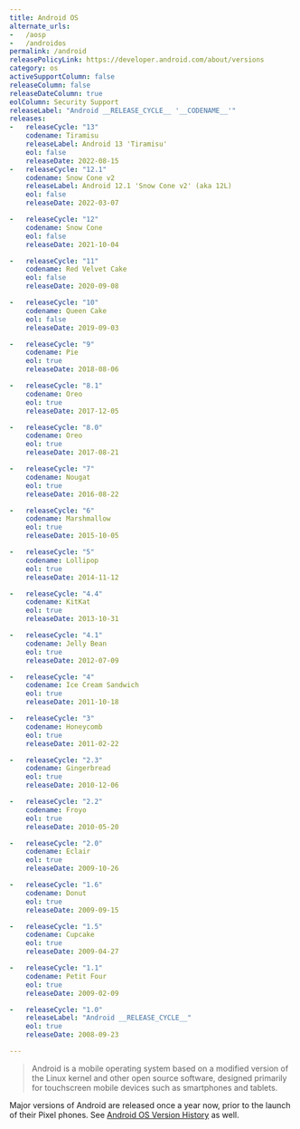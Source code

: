 ```yaml
---
title: Android OS
alternate_urls:
-   /aosp
-   /androidos
permalink: /android
releasePolicyLink: https://developer.android.com/about/versions
category: os
activeSupportColumn: false
releaseColumn: false
releaseDateColumn: true
eolColumn: Security Support
releaseLabel: "Android __RELEASE_CYCLE__ '__CODENAME__'"
releases:
-   releaseCycle: "13"
    codename: Tiramisu
    releaseLabel: Android 13 'Tiramisu'
    eol: false
    releaseDate: 2022-08-15
-   releaseCycle: "12.1"
    codename: Snow Cone v2
    releaseLabel: Android 12.1 'Snow Cone v2' (aka 12L)
    eol: false
    releaseDate: 2022-03-07

-   releaseCycle: "12"
    codename: Snow Cone
    eol: false
    releaseDate: 2021-10-04

-   releaseCycle: "11"
    codename: Red Velvet Cake
    eol: false
    releaseDate: 2020-09-08

-   releaseCycle: "10"
    codename: Queen Cake
    eol: false
    releaseDate: 2019-09-03

-   releaseCycle: "9"
    codename: Pie
    eol: true
    releaseDate: 2018-08-06

-   releaseCycle: "8.1"
    codename: Oreo
    eol: true
    releaseDate: 2017-12-05

-   releaseCycle: "8.0"
    codename: Oreo
    eol: true
    releaseDate: 2017-08-21

-   releaseCycle: "7"
    codename: Nougat
    eol: true
    releaseDate: 2016-08-22

-   releaseCycle: "6"
    codename: Marshmallow
    eol: true
    releaseDate: 2015-10-05

-   releaseCycle: "5"
    codename: Lollipop
    eol: true
    releaseDate: 2014-11-12

-   releaseCycle: "4.4"
    codename: KitKat
    eol: true
    releaseDate: 2013-10-31

-   releaseCycle: "4.1"
    codename: Jelly Bean
    eol: true
    releaseDate: 2012-07-09

-   releaseCycle: "4"
    codename: Ice Cream Sandwich
    eol: true
    releaseDate: 2011-10-18

-   releaseCycle: "3"
    codename: Honeycomb
    eol: true
    releaseDate: 2011-02-22

-   releaseCycle: "2.3"
    codename: Gingerbread
    eol: true
    releaseDate: 2010-12-06

-   releaseCycle: "2.2"
    codename: Froyo
    eol: true
    releaseDate: 2010-05-20

-   releaseCycle: "2.0"
    codename: Eclair
    eol: true
    releaseDate: 2009-10-26

-   releaseCycle: "1.6"
    codename: Donut
    eol: true
    releaseDate: 2009-09-15

-   releaseCycle: "1.5"
    codename: Cupcake
    eol: true
    releaseDate: 2009-04-27

-   releaseCycle: "1.1"
    codename: Petit Four
    eol: true
    releaseDate: 2009-02-09

-   releaseCycle: "1.0"
    releaseLabel: "Android __RELEASE_CYCLE__"
    eol: true
    releaseDate: 2008-09-23

---
```


>Android is a mobile operating system based on a modified version of the Linux kernel and other open source software, designed primarily for touchscreen mobile devices such as smartphones and tablets.

Major versions of Android are released once a year now, prior to the launch of their Pixel phones. See [Android OS Version History](https://en.wikipedia.org/wiki/Android_version_history) as well.
